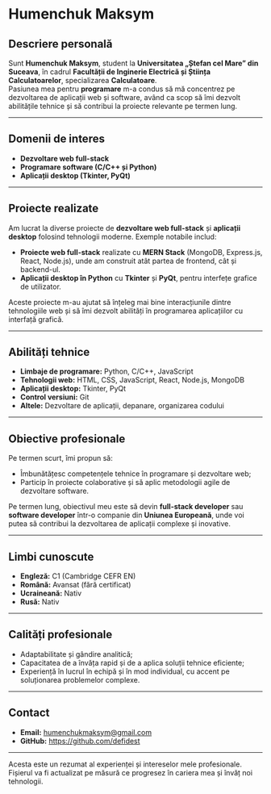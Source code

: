 # Humenchuk Maksym

## Descriere personală
Sunt **Humenchuk Maksym**, student la **Universitatea „Ștefan cel Mare” din Suceava**, în cadrul **Facultății de Inginerie Electrică și Știința Calculatoarelor**, specializarea **Calculatoare**.  
Pasiunea mea pentru **programare** m-a condus să mă concentrez pe dezvoltarea de aplicații web și software, având ca scop să îmi dezvolt abilitățile tehnice și să contribui la proiecte relevante pe termen lung.

---

## Domenii de interes
- **Dezvoltare web full-stack**
- **Programare software (C/C++ și Python)**
- **Aplicații desktop (Tkinter, PyQt)**

---

## Proiecte realizate
Am lucrat la diverse proiecte de **dezvoltare web full-stack** și **aplicații desktop** folosind tehnologii moderne. Exemple notabile includ:

- **Proiecte web full-stack** realizate cu **MERN Stack** (MongoDB, Express.js, React, Node.js), unde am construit atât partea de frontend, cât și backend-ul.
- **Aplicații desktop în Python** cu **Tkinter** și **PyQt**, pentru interfețe grafice de utilizator.

Aceste proiecte m-au ajutat să înțeleg mai bine interacțiunile dintre tehnologiile web și să îmi dezvolt abilități în programarea aplicațiilor cu interfață grafică.

---

## Abilități tehnice
- **Limbaje de programare:** Python, C/C++, JavaScript
- **Tehnologii web:** HTML, CSS, JavaScript, React, Node.js, MongoDB
- **Aplicații desktop:** Tkinter, PyQt
- **Control versiuni:** Git
- **Altele:** Dezvoltare de aplicații, depanare, organizarea codului

---

## Obiective profesionale
Pe termen scurt, îmi propun să:
- Îmbunătățesc competențele tehnice în programare și dezvoltare web;
- Particip în proiecte colaborative și să aplic metodologii agile de dezvoltare software.

Pe termen lung, obiectivul meu este să devin **full-stack developer** sau **software developer** într-o companie din **Uniunea Europeană**, unde voi putea să contribui la dezvoltarea de aplicații complexe și inovative.

---

## Limbi cunoscute
- **Engleză:** C1 (Cambridge CEFR EN)
- **Română:** Avansat (fără certificat)
- **Ucraineană:** Nativ
- **Rusă:** Nativ
---

## Calități profesionale
- Adaptabilitate și gândire analitică;
- Capacitatea de a învăța rapid și de a aplica soluții tehnice eficiente;
- Experiență în lucrul în echipă și în mod individual, cu accent pe soluționarea problemelor complexe.

---

## Contact
- **Email:** humenchukmaksym@gmail.com
- **GitHub:** https://github.com/defidest

---

Acesta este un rezumat al experienței și intereselor mele profesionale. Fișierul va fi actualizat pe măsură ce progresez în cariera mea și învăț noi tehnologii.